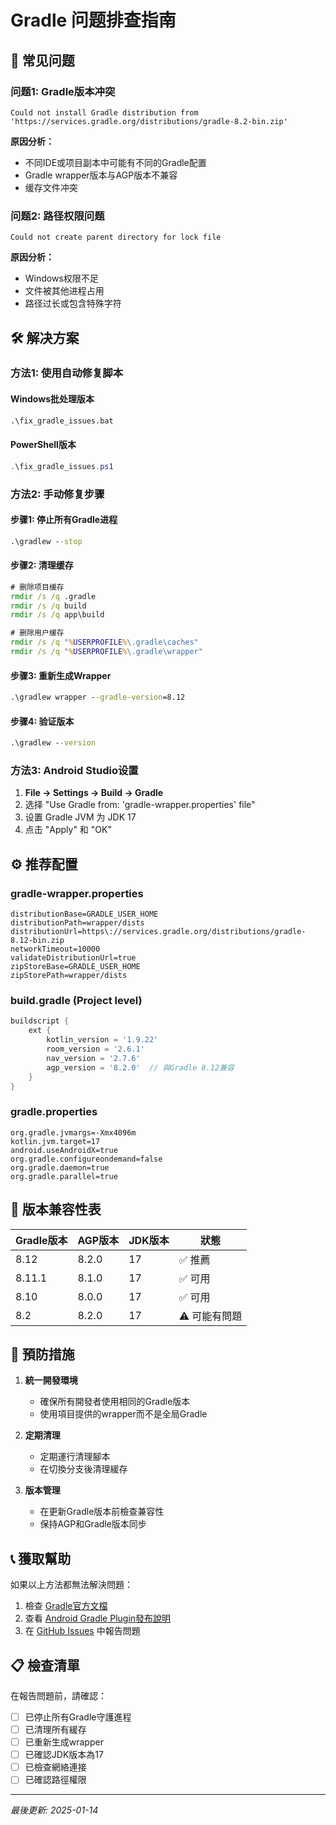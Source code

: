 # Gradle 问题排查指南

## 🚨 常见问题

### 问题1: Gradle版本冲突
```
Could not install Gradle distribution from 'https://services.gradle.org/distributions/gradle-8.2-bin.zip'
```

**原因分析：**
- 不同IDE或项目副本中可能有不同的Gradle配置
- Gradle wrapper版本与AGP版本不兼容
- 缓存文件冲突

### 问题2: 路径权限问题
```
Could not create parent directory for lock file
```

**原因分析：**
- Windows权限不足
- 文件被其他进程占用
- 路径过长或包含特殊字符

## 🛠️ 解决方案

### 方法1: 使用自动修复脚本

#### Windows批处理版本
```cmd
.\fix_gradle_issues.bat
```

#### PowerShell版本
```powershell
.\fix_gradle_issues.ps1
```

### 方法2: 手动修复步骤

#### 步骤1: 停止所有Gradle进程
```cmd
.\gradlew --stop
```

#### 步骤2: 清理缓存
```cmd
# 删除项目缓存
rmdir /s /q .gradle
rmdir /s /q build
rmdir /s /q app\build

# 删除用户缓存
rmdir /s /q "%USERPROFILE%\.gradle\caches"
rmdir /s /q "%USERPROFILE%\.gradle\wrapper"
```

#### 步骤3: 重新生成Wrapper
```cmd
.\gradlew wrapper --gradle-version=8.12
```

#### 步骤4: 验证版本
```cmd
.\gradlew --version
```

### 方法3: Android Studio设置

1. **File → Settings → Build → Gradle**
2. 选择 "Use Gradle from: 'gradle-wrapper.properties' file"
3. 设置 Gradle JVM 为 JDK 17
4. 点击 "Apply" 和 "OK"

## ⚙️ 推荐配置

### gradle-wrapper.properties
```properties
distributionBase=GRADLE_USER_HOME
distributionPath=wrapper/dists
distributionUrl=https\://services.gradle.org/distributions/gradle-8.12-bin.zip
networkTimeout=10000
validateDistributionUrl=true
zipStoreBase=GRADLE_USER_HOME
zipStorePath=wrapper/dists
```

### build.gradle (Project level)
```gradle
buildscript {
    ext {
        kotlin_version = '1.9.22'
        room_version = '2.6.1'
        nav_version = '2.7.6'
        agp_version = '8.2.0'  // 與Gradle 8.12兼容
    }
}
```

### gradle.properties
```properties
org.gradle.jvmargs=-Xmx4096m
kotlin.jvm.target=17
android.useAndroidX=true
org.gradle.configureondemand=false
org.gradle.daemon=true
org.gradle.parallel=true
```

## 🔧 版本兼容性表

| Gradle版本 | AGP版本 | JDK版本 | 狀態 |
|-----------|---------|---------|------|
| 8.12      | 8.2.0   | 17      | ✅ 推薦 |
| 8.11.1    | 8.1.0   | 17      | ✅ 可用 |
| 8.10      | 8.0.0   | 17      | ✅ 可用 |
| 8.2       | 8.2.0   | 17      | ⚠️ 可能有問題 |

## 🚀 預防措施

1. **統一開發環境**
   - 確保所有開發者使用相同的Gradle版本
   - 使用項目提供的wrapper而不是全局Gradle

2. **定期清理**
   - 定期運行清理腳本
   - 在切換分支後清理緩存

3. **版本管理**
   - 在更新Gradle版本前檢查兼容性
   - 保持AGP和Gradle版本同步

## 📞 獲取幫助

如果以上方法都無法解決問題：

1. 檢查 [Gradle官方文檔](https://gradle.org/releases/)
2. 查看 [Android Gradle Plugin發布說明](https://developer.android.com/studio/releases/gradle-plugin)
3. 在 [GitHub Issues](https://github.com/tigerdanny/ZettelkastenApp/issues) 中報告問題

## 📋 檢查清單

在報告問題前，請確認：

- [ ] 已停止所有Gradle守護進程
- [ ] 已清理所有緩存
- [ ] 已重新生成wrapper
- [ ] 已確認JDK版本為17
- [ ] 已檢查網絡連接
- [ ] 已確認路徑權限

---

*最後更新: 2025-01-14* 

